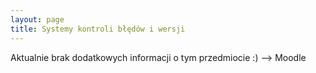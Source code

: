 ```yaml
---
layout: page
title: Systemy kontroli błędów i wersji
---
```


Aktualnie brak dodatkowych informacji o tym przedmiocie :)
--> Moodle
